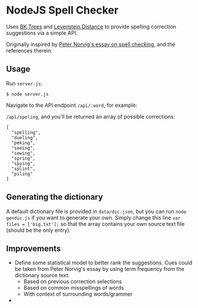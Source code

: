 # NodeJS Spell Checker

Uses [BK Trees](https://en.wikipedia.org/wiki/BK-tree) and [Levenstein Distance](https://en.wikipedia.org/wiki/Levenshtein_distance) to provide spelling correction suggestions via a simple API.

Originally inspired by [Peter Norvig's essay on spell checking](http://norvig.com/spell-correct.html), and the references therein.

## Usage

Run ```server.js```:

```
$ node server.js
```

Navigate to the API endpoint ```/api/:word```, for example:

```/api/speling```, and you'll be returned an array of possible corrections:

```
[
  "spelling",
  "dueling",
  "peking",
  "seeing",
  "sewing",
  "spring",
  "spying",
  "splint",
  "piling"
]
```


## Generating the dictionary

A default dictionary file is provided in ```data/dic.json```, but you can run ```node gendic.js``` if you want to generate your own. Simply change this line ```var files = ['big.txt'];``` so that the array contains your own source text file (should be the only entry).

## Improvements

- Define some statistical model to better rank the suggestions. Cues could be taken from Peter Norvig's essay by using term frequency from the dictionary source text. 
  - Based on previous correction selections
  - Based on common misspellings of words
  - With context of surrounding words/grammer
- 